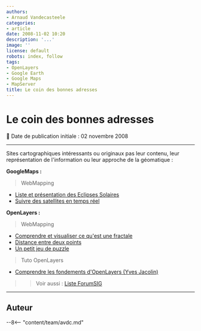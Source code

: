 ```yaml
---
authors:
- Arnaud Vandecasteele
categories:
- article
date: 2008-11-02 10:20
description: '...'
image: ''
license: default
robots: index, follow
tags:
- OpenLayers
- Google Earth
- Google Maps
- MapServer
title: Le coin des bonnes adresses
---
```


# Le coin des bonnes adresses


:calendar: Date de publication initiale : 02 novembre 2008


----

Sites cartographiques intéressants ou originaux pas leur contenu, leur représentation de l'information ou leur approche de la géomatique : 


**GoogleMaps :**


> WebMapping


* [Liste et présentation des Eclipses Solaires](http://xjubier.free.fr/en/site_pages/SolarEclipsesGoogleMaps.html)
* [Suivre des satellites en temps réel](http://www.n2yo.com/)


**OpenLayers :**


> WebMapping


* [Comprendre et visualiser ce qu'est une fractale](http://gis.ibbeck.de/apps/Mandelbrot/htdocs/wms_mandelbrot_frames.html)
* [Distance entre deux points](http://gis.ibbeck.de/ginfo/apps/OLExamples/OL26/examples/gc_example.html)
* [Un petit jeu de puzzle](http://gis.ibbeck.de/ginfo/apps/pentominoes/pentominoes.html)


> Tuto OpenLayers


* [Comprendre les fondements d'OpenLayers (Yves Jacolin)](http://georezo.net/blog/geolibre/2008/11/02/introduction-a-openlayers-workshop-en-francais/#more-66)


>> Voir aussi : [Liste ForumSIG](http://www.forumsig.org/showthread.php?t=2442)




----

## Auteur

--8<-- "content/team/avdc.md"
